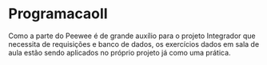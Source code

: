 # ProgramacaoII
 
 
 Como a parte do Peewee é de grande auxílio para o projeto Integrador que necessita de requisições e banco de dados, os exercícios dados em sala de aula estão sendo aplicados no próprio projeto já como uma prática. 

